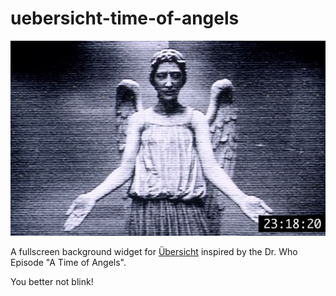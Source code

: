 # uebersicht-time-of-angels

![](screenshot.png)

A fullscreen background widget for [Übersicht](http://tracesof.net/uebersicht/) inspired by the Dr. Who Episode "A Time of Angels".

You better not blink!
